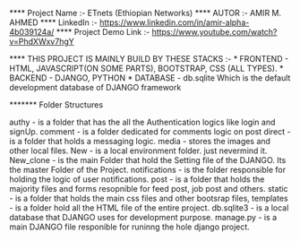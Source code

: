 **** Project Name :- ETnets (Ethiopian Networks)
**** AUTOR :- AMIR M. AHMED
**** LinkedIn :- https://www.linkedin.com/in/amir-alpha-4b039124a/
**** Project Demo Link :- https://www.youtube.com/watch?v=PhdXWxv7hgY

**** THIS PROJECT IS MAINLY BUILD BY THESE STACKS :- 
        * FRONTEND -  HTML, JAVASCRIPT(ON SOME PARTS), BOOTSTRAP, CSS (ALL TYPES).
        * BACKEND - DJANGO, PYTHON
        * DATABASE - db.sqlite Which is the default development database of DJANGO framework

******* Folder Structures 

authy - is a folder that has the all the Authentication logics like login and signUp.
comment - is a folder dedicated for comments logic on post
direct - is a folder that holds a messaging logic.
media - stores the images and other local files.
New - is a local environment folder. just nevermind it.
New_clone - is the main Folder that hold the Setting file of the DJANGO. Its the master Folder of the Project.
notifications - is the folder responsible for holding the logic of user notifications.
post -  is a folder that holds the majority files and forms resopnible for feed post, job post and others.
static - is a folder that holds the main css files and other bootsrap files,
templates - is a folder hold all the HTML file of the entire project.
db.sqlite3 - is a local database that DJANGO uses for development purpose.
manage.py - is a main DJANGO file responible for runinng the hole django project.


   
 
